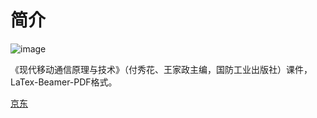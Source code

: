 # 简介
![image](https://user-images.githubusercontent.com/129029333/227843377-1312c35b-859d-4749-89c9-63ddc174e376.png)

《现代移动通信原理与技术》（付秀花、王家政主编，国防工业出版社）课件，LaTex-Beamer-PDF格式。

[京东](https://item.jd.com/12848292.html)
